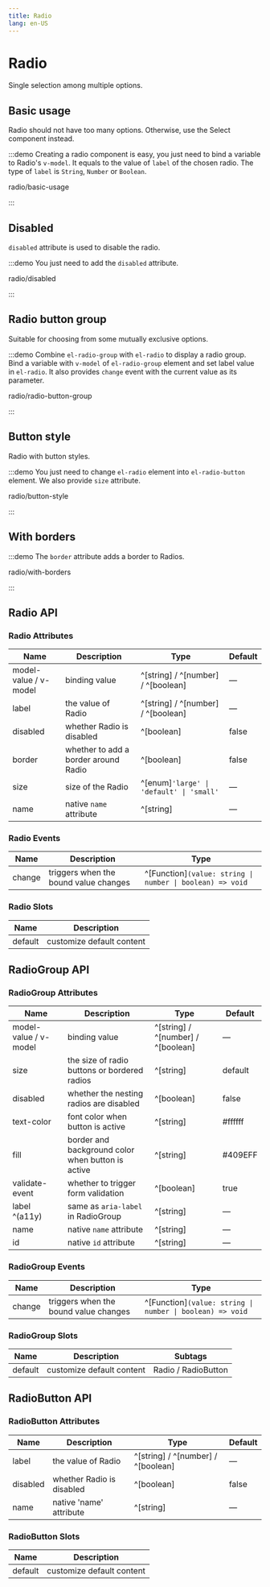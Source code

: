 ```yaml
---
title: Radio
lang: en-US
---
```


# Radio

Single selection among multiple options.

## Basic usage

Radio should not have too many options. Otherwise, use the Select component instead.

:::demo Creating a radio component is easy, you just need to bind a variable to Radio's `v-model`. It equals to the value of `label` of the chosen radio. The type of `label` is `String`, `Number` or `Boolean`.

radio/basic-usage

:::

## Disabled

`disabled` attribute is used to disable the radio.

:::demo You just need to add the `disabled` attribute.

radio/disabled

:::

## Radio button group

Suitable for choosing from some mutually exclusive options.

:::demo Combine `el-radio-group` with `el-radio` to display a radio group. Bind a variable with `v-model` of `el-radio-group` element and set label value in `el-radio`. It also provides `change` event with the current value as its parameter.

radio/radio-button-group

:::

## Button style

Radio with button styles.

:::demo You just need to change `el-radio` element into `el-radio-button` element. We also provide `size` attribute.

radio/button-style

:::

## With borders

:::demo The `border` attribute adds a border to Radios.

radio/with-borders

:::

## Radio API

### Radio Attributes

| Name                  | Description                          | Type                                     | Default |
| --------------------- | ------------------------------------ | ---------------------------------------- | ------- |
| model-value / v-model | binding value                        | ^[string] / ^[number] / ^[boolean]       | —       |
| label                 | the value of Radio                   | ^[string] / ^[number] / ^[boolean]       | —       |
| disabled              | whether Radio is disabled            | ^[boolean]                               | false   |
| border                | whether to add a border around Radio | ^[boolean]                               | false   |
| size                  | size of the Radio                    | ^[enum]`'large' \| 'default' \| 'small'` | —       |
| name                  | native `name` attribute              | ^[string]                                | —       |

### Radio Events

| Name   | Description                           | Type                                                      |
| ------ | ------------------------------------- | --------------------------------------------------------- |
| change | triggers when the bound value changes | ^[Function]`(value: string \| number \| boolean) => void` |

### Radio Slots

| Name    | Description               |
| ------- | ------------------------- |
| default | customize default content |

## RadioGroup API

### RadioGroup Attributes

| Name                  | Description                                       | Type                               | Default |
| --------------------- | ------------------------------------------------- | ---------------------------------- | ------- |
| model-value / v-model | binding value                                     | ^[string] / ^[number] / ^[boolean] | —       |
| size                  | the size of radio buttons or bordered radios      | ^[string]                          | default |
| disabled              | whether the nesting radios are disabled           | ^[boolean]                         | false   |
| text-color            | font color when button is active                  | ^[string]                          | #ffffff |
| fill                  | border and background color when button is active | ^[string]                          | #409EFF |
| validate-event        | whether to trigger form validation                | ^[boolean]                         | true    |
| label ^(a11y)         | same as `aria-label` in RadioGroup                | ^[string]                          | —       |
| name                  | native `name` attribute                           | ^[string]                          | —       |
| id                    | native `id` attribute                             | ^[string]                          | —       |

### RadioGroup Events

| Name   | Description                           | Type                                                      |
| ------ | ------------------------------------- | --------------------------------------------------------- |
| change | triggers when the bound value changes | ^[Function]`(value: string \| number \| boolean) => void` |

### RadioGroup Slots

| Name    | Description               | Subtags             |
| ------- | ------------------------- | ------------------- |
| default | customize default content | Radio / RadioButton |

## RadioButton API

### RadioButton Attributes

| Name     | Description               | Type                               | Default |
| -------- | ------------------------- | ---------------------------------- | ------- |
| label    | the value of Radio        | ^[string] / ^[number] / ^[boolean] | —       |
| disabled | whether Radio is disabled | ^[boolean]                         | false   |
| name     | native 'name' attribute   | ^[string]                          | —       |

### RadioButton Slots

| Name    | Description               |
| ------- | ------------------------- |
| default | customize default content |
